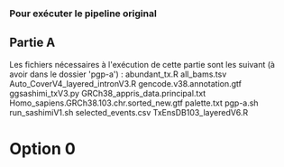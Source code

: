 ### Pour exécuter le pipeline original
## Partie A
Les fichiers nécessaires à l'exécution de cette partie sont les suivant (à avoir dans le dossier 'pgp-a') :
abundant_tx.R
all_bams.tsv
Auto_CoverV4_layered_intronV3.R
gencode.v38.annotation.gtf
ggsashimi_txV3.py
GRCh38_appris_data.principal.txt
Homo_sapiens.GRCh38.103.chr.sorted_new.gtf
palette.txt
pgp-a.sh
run_sashimiV1.sh
selected_events.csv
TxEnsDB103_layeredV6.R

# Option 0
